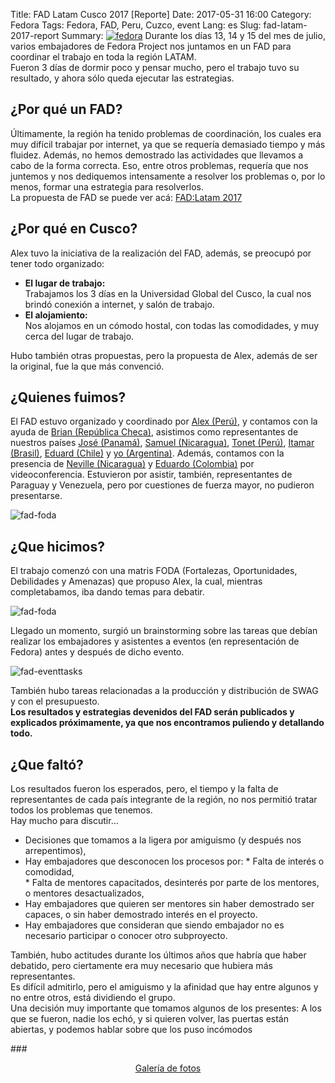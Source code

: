Title: FAD Latam Cusco 2017 [Reporte]
Date: 2017-05-31 16:00
Category: Fedora
Tags: Fedora, FAD, Peru, Cuzco, event
Lang: es
Slug: fad-latam-2017-report
Summary: <a href="http://www.fedoraproject.org" target="_blank"><img alt="fedora" src="/images/static/fedora-150.png" class="alignright"></a> Durante los días 13, 14 y 15 del mes de julio, varios embajadores de Fedora Project nos juntamos en un FAD para coordinar el trabajo en toda la región LATAM.</br> Fueron 3 días de dormir poco y pensar mucho, pero el trabajo tuvo su resultado, y ahora sólo queda  ejecutar las estrategias.  

## ¿Por qué un FAD?
Últimamente, la región ha tenido problemas de coordinación, los cuales era muy difícil trabajar por internet, ya que se requería demasiado tiempo y más fluidez. Además, no hemos demostrado las actividades que llevamos a cabo de la forma correcta. Eso, entre otros problemas, requería que nos juntemos y nos dediquemos intensamente a resolver los problemas o, por lo menos, formar una estrategia para resolverlos.  
La propuesta de FAD se puede ver acá: [FAD:Latam 2017](https://fedoraproject.org/wiki/FAD:Latam_2017)

## ¿Por qué en Cusco?
Alex tuvo la iniciativa de la realización del FAD, además, se preocupó por tener todo organizado:  

  *  **El lugar de trabajo:**  
    Trabajamos los 3 días en la Universidad Global del Cusco, la cual nos brindó conexión a internet, y salón de trabajo.  
  *  **El alojamiento:**  
    Nos alojamos en un cómodo hostal, con todas las comodidades, y muy cerca del lugar de trabajo.

Hubo también otras propuestas, pero la propuesta de Alex, además de ser la original, fue la que más convenció.  

## ¿Quienes fuimos?
El FAD estuvo organizado y coordinado por [Alex (Perú)](https://fedoraproject.org/wiki/User:Alexove), y contamos con la ayuda de [Brian (República Checa)](https://fedoraproject.org/wiki/User:Bex), asistimos como representantes de nuestros países [José (Panamá)](https://fedoraproject.org/wiki/User:Josereyesjdi), [Samuel (Nicaragua)](https://fedoraproject.org/wiki/User:Searchsam), [Tonet (Perú)](https://fedoraproject.org/wiki/User:Tonet666p), [Itamar (Brasil)](https://fedoraproject.org/wiki/User:Itamarjp), [Eduard (Chile)](https://fedoraproject.org/wiki/User:X3mboy) y [yo (Argentina)](https://fedoraproject.org/wiki/User:Asoliard). Además, contamos con la presencia de [Neville (Nicaragua)](https://fedoraproject.org/wiki/User:yn1v) y [Eduardo (Colombia)](https://fedoraproject.org/wiki/User:echevemaster) por videoconferencia. Estuvieron por asistir, también, representantes de Paraguay y Venezuela, pero por cuestiones de fuerza mayor, no pudieron presentarse.  

![fad-foda](/images/article/2017/07/fad-latam-2017-people.jpg)

## ¿Que hicimos?
El trabajo comenzó con una matris FODA (Fortalezas, Oportunidades, Debilidades y Amenazas) que propuso Alex, la cual, mientras completabamos, iba dando temas para debatir.  

![fad-foda](/images/article/2017/07/fad-foda.png)

Llegado un momento, surgió un brainstorming sobre las tareas que debían realizar los embajadores y asistentes a eventos (en representación de Fedora) antes y después de dicho evento.  

![fad-eventtasks](/images/article/2017/07/fad-eventtasks.jpg)

También hubo tareas relacionadas a la producción y distribución de SWAG y con el presupuesto.  
**Los resultados y estrategias devenidos del FAD serán publicados y explicados próximamente, ya que nos encontramos puliendo y detallando todo.**  

## ¿Que faltó?
Los resultados fueron los esperados, pero, el tiempo y la falta de representantes de cada país integrante de la región, no nos permitió tratar todos los problemas que tenemos.  
Hay mucho para discutir...  

  *  Decisiones que tomamos a la ligera por amiguismo (y después nos arrepentimos),  
  *  Hay embajadores que desconocen los procesos por:
    * Falta de interés o comodidad,  
    * Falta de mentores capacitados, desinterés por parte de los mentores, o mentores desactualizados,  
  * Hay embajadores que quieren ser mentores sin haber demostrado ser capaces, o sin haber demostrado interés en el proyecto.  
  * Hay embajadores que consideran que siendo embajador no es necesario participar o conocer otro subproyecto.  

También, hubo actitudes durante los últimos años que habría que haber debatido, pero ciertamente era muy necesario que hubiera más representantes.  
Es difícil admitirlo, pero el amiguismo y la afinidad que hay entre algunos y no entre otros, está dividiendo el grupo.  
Una decisión muy importante que tomamos algunos de los presentes: A los que se fueron, nadie los echó, y si quieren volver, las puertas están abiertas, y podemos hablar sobre que los puso incómodos



   
###<center><a href="/images/galleries/2017/FADLatam2017" target="_blank">Galería de fotos</a></center>
